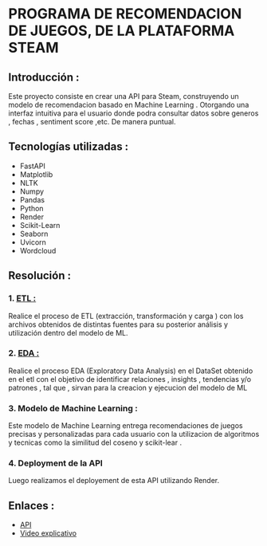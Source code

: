 # PROGRAMA DE RECOMENDACION DE JUEGOS, DE LA PLATAFORMA STEAM


## Introducción : 
Este proyecto consiste en crear una API para Steam, construyendo un modelo de recomendacion basado en Machine Learning . 
Otorgando una interfaz intuitiva para el usuario donde podra consultar datos sobre generos , fechas , sentiment score ,etc. De manera puntual.


## Tecnologías utilizadas :
- FastAPI
- Matplotlib
- NLTK
- Numpy
- Pandas
- Python
- Render
- Scikit-Learn
- Seaborn
- Uvicorn
- Wordcloud

## Resolución :
### 1. [ETL :](ETL)
Realice el proceso de ETL (extracción, transformación y carga ) con los archivos obtenidos de distintas fuentes para su posterior análisis y utilización dentro del modelo de ML.

### 2. [EDA :](EDA)
Realice el proceso EDA  (Exploratory Data Analysis) en el DataSet obtenido en el etl con el objetivo de identificar relaciones , insights , tendencias y/o patrones , tal que , sirvan para la creacion y ejecucion del modelo de ML

### 3. Modelo de Machine Learning :
Este modelo de  Machine Learning entrega recomendaciones de juegos precisas y personalizadas para cada usuario  con la utilizacion de algoritmos y tecnicas como la similitud del coseno y scikit-lear .

### 4. Deployment de la API

Luego realizamos el deployement de esta API utilizando Render.
## Enlaces : 
- [API](https://recomendacion-de-juegos-b6zg.onrender.com/docs#/desarrollador/developer_developer_get)
- [Video explicativo]("LINK")
